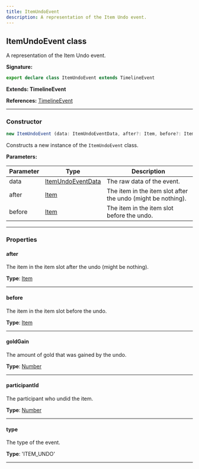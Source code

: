 ```yaml
---
title: ItemUndoEvent
description: A representation of the Item Undo event.
---
```


## ItemUndoEvent class

A representation of the Item Undo event.

**Signature:**

```ts
export declare class ItemUndoEvent extends TimelineEvent 
```

**Extends: TimelineEvent**

**References:** [TimelineEvent](/api/TimelineEvent.md)

---

### Constructor

```ts
new ItemUndoEvent (data: ItemUndoEventData, after?: Item, before?: Item)
```

Constructs a new instance of the `ItemUndoEvent` class.

**Parameters:**

| Parameter | Type | Description |
| --------- | ---- | ----------- |
| data | [ItemUndoEventData](/api/ItemUndoEventData.md) | The raw data of the event. |
| after | [Item](/api/Item.md) | The item in the item slot after the undo (might be nothing). |
| before | [Item](/api/Item.md) | The item in the item slot before the undo. |
---

### Properties

#### after

The item in the item slot after the undo (might be nothing).



**Type**: [Item](/api/Item.md)

---

#### before

The item in the item slot before the undo.



**Type**: [Item](/api/Item.md)

---

#### goldGain

The amount of gold that was gained by the undo.



**Type**: [Number](https://developer.mozilla.org/en-US/docs/Web/JavaScript/Reference/Global_Objects/Number)

---

#### participantId

The participant who undid the item.



**Type**: [Number](https://developer.mozilla.org/en-US/docs/Web/JavaScript/Reference/Global_Objects/Number)

---

#### type

The type of the event.



**Type**: 'ITEM_UNDO'

---

